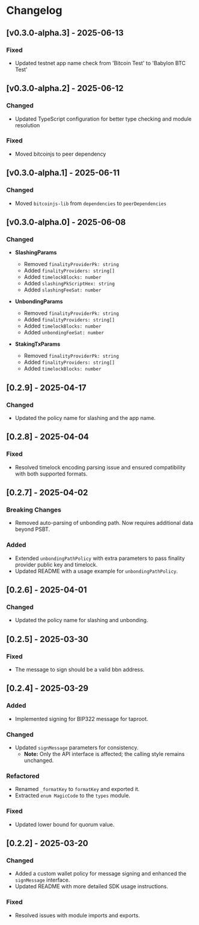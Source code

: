 # Changelog

## [v0.3.0-alpha.3] - 2025-06-13

### Fixed
- Updated testnet app name check from 'Bitcoin Test' to 'Babylon BTC Test'

## [v0.3.0-alpha.2] - 2025-06-12

### Changed
- Updated TypeScript configuration for better type checking and module resolution

### Fixed
- Moved bitcoinjs to peer dependency

## [v0.3.0-alpha.1] - 2025-06-11

### Changed
- Moved `bitcoinjs-lib` from `dependencies` to `peerDependencies`

## [v0.3.0-alpha.0] - 2025-06-08

### Changed
- **SlashingParams**
  - Removed `finalityProviderPk: string`
  - Added `finalityProviders: string[]`
  - Added `timelockBlocks: number`
  - Added `slashingPkScriptHex: string`
  - Added `slashingFeeSat: number`

- **UnbondingParams**
  - Removed `finalityProviderPk: string`
  - Added `finalityProviders: string[]`
  - Added `timelockBlocks: number`
  - Added `unbondingFeeSat: number`

- **StakingTxParams**
  - Removed `finalityProviderPk: string`
  - Added `finalityProviders: string[]`
  - Added `timelockBlocks: number`

## [0.2.9] - 2025-04-17

### Changed
- Updated the policy name for slashing and the app name.

## [0.2.8] - 2025-04-04

### Fixed
- Resolved timelock encoding parsing issue and ensured compatibility with both supported formats.

## [0.2.7] - 2025-04-02

### Breaking Changes
- Removed auto-parsing of unbonding path. Now requires additional data beyond PSBT.

### Added
- Extended `unbondingPathPolicy` with extra parameters to pass finality provider public key and timelock.
- Updated README with a usage example for `unbondingPathPolicy`.

## [0.2.6] - 2025-04-01

### Changed
- Updated the policy name for slashing and unbonding.

## [0.2.5] - 2025-03-30

### Fixed
- The message to sign should be a valid bbn address.

## [0.2.4] - 2025-03-29

### Added
- Implemented signing for BIP322 message for taproot.

### Changed
- Updated `signMessage` parameters for consistency.
  - **Note:** Only the API interface is affected; the calling style remains unchanged.

### Refactored
- Renamed `_formatKey` to `formatKey` and exported it.
- Extracted `enum MagicCode` to the `types` module.

### Fixed
- Updated lower bound for quorum value.

## [0.2.2] - 2025-03-20

### Changed
- Added a custom wallet policy for message signing and enhanced the `signMessage` interface.
- Updated README with more detailed SDK usage instructions.

### Fixed
- Resolved issues with module imports and exports.